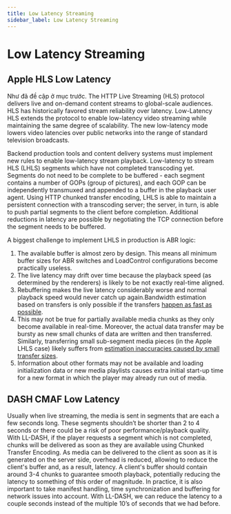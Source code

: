 ```yaml
---
title: Low Latency Streaming
sidebar_label: Low Latency Streaming
---
```


# Low Latency Streaming

## Apple HLS Low Latency 

Như đã đề cập ở mục trước. The HTTP Live Streaming (HLS) protocol delivers live and on-demand content streams to global-scale audiences. HLS has historically favored stream reliability over latency. Low-Latency HLS extends the protocol to enable low-latency video streaming while maintaining the same degree of scalability. The new low-latency mode lowers video latencies over public networks into the range of standard television broadcasts.

Backend production tools and content delivery systems must implement new rules to enable low-latency stream playback. Low-latency  to stream HLS (LHLS) segments which have not completed transcoding yet. Segments do not need to be complete to be buffered - each segment contains a number of GOPs (group of pictures), and each GOP can be independently transmuxed and appended to a buffer in the playback user agent. Using HTTP chunked transfer encoding, LHLS is able to maintain a persistent connection with a transcoding server; the server, in turn, is able to push partial segments to the client before completion. Additional reductions in latency are possible by negotiating the TCP connection before the segment needs to be buffered.

A biggest challenge to implement LHLS in production is ABR logic:

1. The available buffer is almost zero by design. This means all minimum buffer sizes for ABR switches and LoadControl configurations become practically useless. 
2. The live latency may drift over time because the playback speed (as determined by the renderers) is likely to be not exactly real-time aligned.
3. Rebuffering makes the live latency considerably worse and normal playback speed would never catch up again.Bandwidth estimation based on transfers is only possible if the transfers [happen as fast as possible](https://docs.google.com/document/d/1e3jVkZ6nxNWgCqTNibqV8uJcKo8d597XVl3nJkY7P8c/edit#heading=h.ya5n8kibobz9). 
4. This may not be true for partially available media chunks as they only become available in real-time. Moreover, the actual data transfer may be bursty as new small chunks of data are written and then transferred. Similarly, transferring small sub-segment media pieces (in the Apple LHLS case) likely suffers from [estimation inaccuracies caused by small transfer sizes](https://docs.google.com/document/d/1e3jVkZ6nxNWgCqTNibqV8uJcKo8d597XVl3nJkY7P8c/edit#heading=h.omecbu2809cn).
5. Information about other formats may not be available and loading initialization data or new media playlists causes extra initial start-up time for a new format in which the player may already run out of media. 

## DASH CMAF Low Latency

Usually when live streaming, the media is sent in segments that are each a few seconds long. These segments shouldn’t be shorter than 2 to 4 seconds or there could be a risk of poor performance/playback quality. With LL-DASH, if the player requests a segment which is not completed, chunks will be delivered as soon as they are available using Chunked Transfer Encoding. As media can be delivered to the client as soon as it is generated on the server side, overhead is reduced, allowing to reduce the client's buffer and, as a result, latency. A client's buffer should contain around 3-4 chunks to guarantee smooth playback, potentially reducing the latency to something of this order of magnitude. In practice, it is also important to take manifest handling, time synchronization and buffering for network issues into account. With LL-DASH, we can reduce the latency to a couple seconds instead of the multiple 10’s of seconds that we had before.
